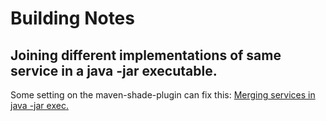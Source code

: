 # Building Notes

## Joining different implementations of same service in a java -jar executable.

Some setting on the maven-shade-plugin can fix this:
[Merging services in java -jar exec.](https://maven.apache.org/plugins/maven-shade-plugin/examples/resource-transformers.html#AppendingTransformer)
    

